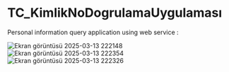 # TC_KimlikNoDogrulamaUygulaması

Personal information query application using web service :

![Ekran görüntüsü 2025-03-13 222148](https://github.com/user-attachments/assets/92610131-6dce-45e3-bf86-8fadb4aa8ab1)
![Ekran görüntüsü 2025-03-13 222354](https://github.com/user-attachments/assets/22f96c75-1872-4b9f-b371-71024e61edfa)
![Ekran görüntüsü 2025-03-13 222326](https://github.com/user-attachments/assets/8fa72658-14bc-439f-9446-664f921a8433)

